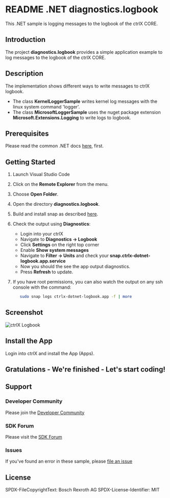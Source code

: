 # README .NET diagnostics.logbook

This .NET sample is logging messages to the logbook of the ctrlX CORE.

## Introduction

The project __diagnostics.logbook__ provides a simple application example to log messages to the logbook of the ctrlX CORE.  

## Description

The implementation shows different ways to write messages to ctrlX logbook.

+ The class __KernelLoggerSample__ writes kernel log messages with the linux system command 'logger'.
+ The class __MicrosoftLoggerSample__ uses the nuget package extension __Microsoft.Extensions.Logging__ to write logs to logbook.

## Prerequisites

Please read the common .NET docs [here](./../../doc/dotnet.md), first.

## Getting Started

1. Launch Visual Studio Code
2. Click on the __Remote Explorer__ from the menu.
3. Choose __Open Folder__.
4. Open the directory __diagnostics.logbook__.
5. Build and install snap as described [here](./../README.md).
6. Check the output using __Diagnostics__:

   + Login into your ctrlX
   + Navigate to __Diagnostics -> Logbook__ 
   + Click __Settings__ on the right top corner
   + Enable __Show system messages__
   + Navigate to __Filter -> Units__ and check your __snap.ctrlx-dotnet-logbook.app.service__
   + Now you should the see the app output diagnostics. 
   + Press __Refresh__ to update.

8. If you have root permissions, you can also watch the output on any ssh console with the command:
   ```bash
      sudo snap logs ctrlx-dotnet-logbook.app -f | more
   ```
## Screenshot

![ctrlX Logbook](./docs/images/diagnostics.logbook/logbook.png)

## Install the App

Login into ctrlX and install the App (Apps).

## Gratulations - We're finished - Let's start coding!


## Support
### Developer Community

Please join the [Developer Community](https://developer.community.boschrexroth.com/)

### SDK Forum

Please visit the [SDK Forum](https://developer.community.boschrexroth.com/t5/ctrlX-AUTOMATION/ct-p/dcdev_community-bunit-dcae/)

### Issues

If you've found an error in these sample, please [file an issue](https://github.com/boschrexroth)

## License

SPDX-FileCopyrightText: Bosch Rexroth AG
SPDX-License-Identifier: MIT
